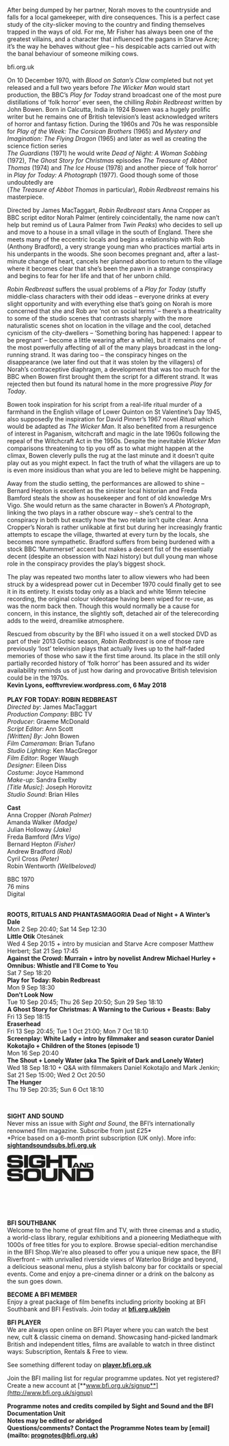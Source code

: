 


After being dumped by her partner, Norah moves to the countryside and falls for a local gamekeeper, with dire consequences. This is a perfect case study of the city-slicker moving to the country and finding themselves trapped in the ways of old. For me, Mr Fisher has always been one of the greatest villains, and a character that influenced the pagans in Starve Acre; it’s the way he behaves without glee – his despicable acts carried out with the banal behaviour of someone milking cows.

bfi.org.uk

On 10 December 1970, with _Blood on Satan’s Claw_ completed but not yet released and a full two years before _The Wicker Man_ would start production, the BBC’s _Play for Today_ strand broadcast one of the most pure distillations of ‘folk horror’ ever seen, the chilling _Robin Redbreast_ written by John Bowen. Born in Calcutta, India in 1924 Bowen was a hugely prolific writer but he remains one of British television’s least acknowledged writers of horror and fantasy fiction. During the 1960s and 70s he was responsible for _Play of the Week: The Corsican Brothers_ (1965) and _Mystery and Imagination: The Flying Dragon_ (1965) and later as well as creating the science fiction series  
_The Guardians_ (1971) he would write _Dead of Night: A Woman Sobbing_ (1972), _The Ghost Story for Christmas_ episodes _The Treasure of Abbot Thomas_ (1974) and _The Ice House_ (1978) and another piece of ‘folk horror’ in _Play for Today: A Photograph_ (1977). Good though some of those undoubtedly are  
(_The Treasure of Abbot Thomas_ in particular), _Robin Redbreast_ remains his masterpiece.

Directed by James MacTaggart, _Robin Redbreast_ stars Anna Cropper as BBC script editor Norah Palmer (entirely coincidentally, the name now can’t help but remind us of Laura Palmer from _Twin Peaks_) who decides to sell up and move to a house in a small village in the south of England. There she meets many of the eccentric locals and begins a relationship with Rob (Anthony Bradford), a very strange young man who practices martial arts in his underpants in the woods. She soon becomes pregnant and, after a last-minute change of heart, cancels her planned abortion to return to the village where it becomes clear that she’s been the pawn in a strange conspiracy and begins to fear for her life and that of her unborn child.

_Robin Redbreast_ suffers the usual problems of a _Play for Today_ (stuffy middle-class characters with their odd ideas – everyone drinks at every slight opportunity and with everything else that’s going on Norah is more concerned that she and Rob are ‘not on social terms’ – there’s a theatricality to some of the studio scenes that contrasts sharply with the more naturalistic scenes shot on location in the village and the cool, detached cynicism of the city-dwellers – ‘Something boring has happened: I appear to be pregnant’ – become a little wearing after a while), but it remains one of the most powerfully affecting of all of the many plays broadcast in the long-running strand. It was daring too – the conspiracy hinges on the disappearance (we later find out that it was stolen by the villagers) of Norah’s contraceptive diaphragm, a development that was too much for the BBC when Bowen first brought them the script for a different strand. It was rejected then but found its natural home in the more progressive _Play for Today_.

Bowen took inspiration for his script from a real-life ritual murder of a farmhand in the English village of Lower Quinton on St Valentine’s Day 1945, also supposedly the inspiration for David Pinner’s 1967 novel _Ritual_ which would be adapted as _The Wicker Man_. It also benefited from a resurgence of interest in Paganism, witchcraft and magic in the late 1960s following the repeal of the Witchcraft Act in the 1950s. Despite the inevitable _Wicker Man_ comparisons threatening to tip you off as to what might happen at the climax, Bowen cleverly pulls the rug at the last minute and it doesn’t quite play out as you might expect. In fact the truth of what the villagers are up to is even more insidious than what you are led to believe might be happening.

Away from the studio setting, the performances are allowed to shine – Bernard Hepton is excellent as the sinister local historian and Freda Bamford steals the show as housekeeper and font of old knowledge Mrs Vigo. She would return as the same character in Bowen’s _A Photograph_, linking the two plays in a rather obscure way – she’s central to the conspiracy in both but exactly how the two relate isn’t quite clear. Anna Cropper’s Norah is rather unlikable at first but during her increasingly frantic attempts to escape the village, thwarted at every turn by the locals, she becomes more sympathetic. Bradford suffers from being burdened with a stock BBC ‘Mummerset’ accent but makes a decent fist of the essentially decent (despite an obsession with Nazi history) but dull young man whose role in the conspiracy provides the play’s biggest shock.

The play was repeated two months later to allow viewers who had been struck by a widespread power cut in December 1970 could finally get to see it in its entirety. It exists today only as a black and white 16mm telecine recording, the original colour videotape having been wiped for re-use, as was the norm back then. Though this would normally be a cause for concern, in this instance, the slightly soft, detached air of the telerecording adds to the weird, dreamlike atmosphere.

Rescued from obscurity by the BFI who issued it on a well stocked DVD as part of their 2013 Gothic season, _Robin Redbreast_ is one of those rare previously ‘lost’ television plays that actually lives up to the half-faded memories of those who saw it the first time around. Its place in the still only partially recorded history of ‘folk horror’ has been assured and its wider availability reminds us of just how daring and provocative British television could be in the 1970s.  
**Kevin Lyons, eofftvreview.wordpress.com, 6 May 2018**  
<br>
**PLAY FOR TODAY: ROBIN REDBREAST**  
_Directed by_: James MacTaggart  
_Production Company_: BBC TV  
_Producer_: Graeme McDonald  
_Script Editor_: Ann Scott  
_[Written] By_: John Bowen  
_Film Cameraman_: Brian Tufano  
_Studio Lighting_: Ken MacGregor  
_Film Editor_: Roger Waugh  
_Designer_: Eileen Diss  
_Costume_: Joyce Hammond  
_Make-up_: Sandra Exelby  
_[Title Music]_: Joseph Horovitz  
_Studio Sound_: Brian Hiles  

**Cast**  
Anna Cropper _(Norah Palmer)_  
Amanda Walker _(Madge)_  
Julian Holloway _(Jake)_  
Freda Bamford _(Mrs Vigo)_  
Bernard Hepton _(Fisher)_  
Andrew Bradford _(Rob)_  
Cyril Cross _(Peter)_  
Robin Wentworth _(Wellbeloved)_  

BBC 1970  
76 mins  
Digital  
<br>

**ROOTS, RITUALS AND PHANTASMAGORIA**
**Dead of Night + A Winter’s Dale**  
Mon 2 Sep 20:40; Sat 14 Sep 12:30  
**Little Otik** Otesánek  
Wed 4 Sep 20:15 + intro by musician and Starve Acre composer Matthew Herbert; Sat 21 Sep 17:45  
**Against the Crowd: Murrain + intro by novelist Andrew Michael Hurley + Omnibus: Whistle and I’ll Come to You**  
Sat 7 Sep 18:20  
**Play for Today: Robin Redbreast**  
Mon 9 Sep 18:30  
**Don’t Look Now**  
Tue 10 Sep 20:45; Thu 26 Sep 20:50; Sun 29 Sep 18:10  
**A Ghost Story for Christmas: A Warning to the Curious + Beasts: Baby**  
Fri 13 Sep 18:15  
**Eraserhead**  
Fri 13 Sep 20:45; Tue 1 Oct 21:00; Mon 7 Oct 18:10  
**Screenplay: White Lady + intro by filmmaker and season curator Daniel Kokotajlo + Children of the Stones (episode 1)**  
Mon 16 Sep 20:40  
**The Shout + Lonely Water (aka The Spirit of Dark and Lonely Water)**  
Wed 18 Sep 18:10 + Q&A with filmmakers Daniel Kokotajlo and Mark Jenkin; Sat 21 Sep 15:00; Wed 2 Oct 20:50  
**The Hunger**  
Thu 19 Sep 20:35; Sun 6 Oct 18:10  

<br>

**SIGHT AND SOUND**<br>
Never miss an issue with _Sight and Sound_, the BFI’s internationally renowned film magazine. Subscribe from just £25*<br>
*Price based on a 6-month print subscription (UK only). More info: [**sightandsoundsubs.bfi.org.uk**](https://sightandsoundsubs.bfi.org.uk/subscribe)

<img style="float: left;" src="/img/sight-and-sound.jpg" width="40%" height="40%"><br><br><br><br><br><br><br><br>

**BFI SOUTHBANK**  
Welcome to the home of great film and TV, with three cinemas and a studio, a world-class library, regular exhibitions and a pioneering Mediatheque with 1000s of free titles for you to explore. Browse special-edition merchandise in the BFI Shop.We&#39;re also pleased to offer you a unique new space, the BFI Riverfront – with unrivalled riverside views of Waterloo Bridge and beyond, a delicious seasonal menu, plus a stylish balcony bar for cocktails or special events. Come and enjoy a pre-cinema dinner or a drink on the balcony as the sun goes down.  

**BECOME A BFI MEMBER**  
Enjoy a great package of film benefits including priority booking at BFI Southbank and BFI Festivals. Join today at [**bfi.org.uk/join**](http://www.bfi.org.uk/join)  

**BFI PLAYER**  
 We are always open online on BFI Player where you can watch the best new, cult &amp; classic cinema on demand. Showcasing hand-picked landmark British and independent titles, films are available to watch in three distinct ways: Subscription, Rentals &amp; Free to view.  

See something different today on [**player.bfi.org.uk**](https://player.bfi.org.uk)  

Join the BFI mailing list for regular programme updates. Not yet registered? Create a new account at [**www.bfi.org.uk/signup**](http://www.bfi.org.uk/signup)

**Programme notes and credits compiled by Sight and Sound and the BFI Documentation Unit  
Notes may be edited or abridged  
Questions/comments? Contact the Programme Notes team by [email](mailto: prognotes@bfi.org.uk)**

<!--stackedit_data:
eyJoaXN0b3J5IjpbMzY3MTU2MjFdfQ==
-->